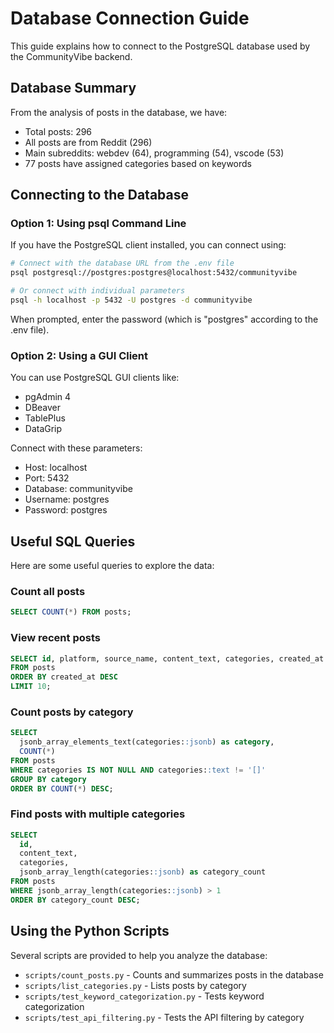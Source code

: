 # Database Connection Guide

This guide explains how to connect to the PostgreSQL database used by the CommunityVibe backend.

## Database Summary

From the analysis of posts in the database, we have:
- Total posts: 296
- All posts are from Reddit (296)
- Main subreddits: webdev (64), programming (54), vscode (53)
- 77 posts have assigned categories based on keywords

## Connecting to the Database

### Option 1: Using psql Command Line

If you have the PostgreSQL client installed, you can connect using:

```bash
# Connect with the database URL from the .env file
psql postgresql://postgres:postgres@localhost:5432/communityvibe

# Or connect with individual parameters
psql -h localhost -p 5432 -U postgres -d communityvibe
```

When prompted, enter the password (which is "postgres" according to the .env file).

### Option 2: Using a GUI Client

You can use PostgreSQL GUI clients like:
- pgAdmin 4
- DBeaver
- TablePlus
- DataGrip

Connect with these parameters:
- Host: localhost
- Port: 5432
- Database: communityvibe
- Username: postgres
- Password: postgres

## Useful SQL Queries

Here are some useful queries to explore the data:

### Count all posts
```sql
SELECT COUNT(*) FROM posts;
```

### View recent posts
```sql
SELECT id, platform, source_name, content_text, categories, created_at 
FROM posts 
ORDER BY created_at DESC 
LIMIT 10;
```

### Count posts by category
```sql
SELECT 
  jsonb_array_elements_text(categories::jsonb) as category,
  COUNT(*) 
FROM posts 
WHERE categories IS NOT NULL AND categories::text != '[]'
GROUP BY category
ORDER BY COUNT(*) DESC;
```

### Find posts with multiple categories
```sql
SELECT 
  id, 
  content_text, 
  categories,
  jsonb_array_length(categories::jsonb) as category_count
FROM posts 
WHERE jsonb_array_length(categories::jsonb) > 1
ORDER BY category_count DESC;
```

## Using the Python Scripts

Several scripts are provided to help you analyze the database:

- `scripts/count_posts.py` - Counts and summarizes posts in the database
- `scripts/list_categories.py` - Lists posts by category
- `scripts/test_keyword_categorization.py` - Tests keyword categorization
- `scripts/test_api_filtering.py` - Tests the API filtering by category 